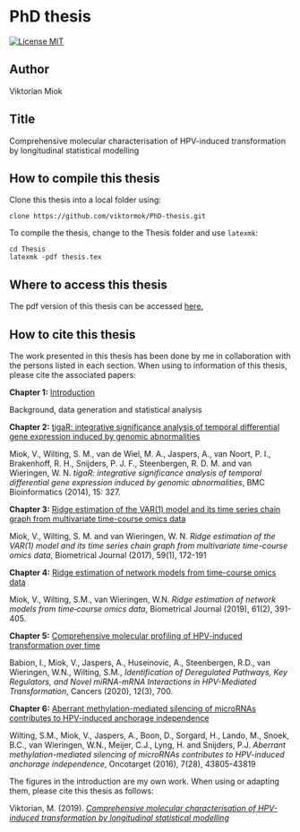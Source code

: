 PhD thesis
========================

[![License MIT](http://img.shields.io/badge/license-MIT-brightgreen.svg)](license.md)

## Author

Viktorian Miok

## Title

Comprehensive molecular characterisation of HPV-induced transformation by longitudinal statistical modelling

## How to compile this thesis

Clone this thesis into a local folder using:

```{bash}
clone https://github.com/viktormok/PhD-thesis.git
```

To compile the thesis, change to the Thesis folder and use `latexmk`:

```{bash}
cd Thesis
latexmk -pdf thesis.tex
```

## Where to access this thesis

The pdf version of this thesis can be accessed [here.](https://research.vu.nl/en/publications/comprehensive-molecular-characterisation-of-hpv-induced-transform)

## How to cite this thesis

The work presented in this thesis has been done by me in collaboration with the persons listed in each section. 
When using to information of this thesis, please cite the associated papers:


**Chapter 1:** [Introduction](https://research.vu.nl/ws/portalfiles/portal/61554199/chapter+1.pdf)

Background, data generation and statistical analysis

**Chapter 2:** [tigaR: integrative significance analysis of temporal differential gene expression induced by genomic abnormalities](https://bmcbioinformatics.biomedcentral.com/articles/10.1186/1471-2105-15-327)

Miok, V., Wilting, S. M., van de Wiel, M. A., Jaspers, A., van Noort, P. I., Brakenhoff, R. H., Snijders, P. J. F., Steenbergen, R. D. M. and van Wieringen, W. N. _tigaR: integrative significance analysis of temporal differential gene expression induced by genomic abnormalities_, BMC Bioinformatics (2014), 15: 327.

**Chapter 3:** [Ridge estimation of the VAR(1) model and its time series chain graph from multivariate time-course omics data](https://onlinelibrary.wiley.com/doi/full/10.1002/bimj.201500269)

Miok, V., Wilting, S. M. and van Wieringen, W. N. _Ridge estimation of the VAR(1) model and its time series chain graph from multivariate time-course omics data_, Biometrical Journal (2017), 59(1), 172-191

**Chapter 4:** [Ridge estimation of network models from time-course omics data](https://onlinelibrary.wiley.com/doi/full/10.1002/bimj.201700195)

Miok, V., Wilting, S.M., van Wieringen, W.N. _Ridge estimation of network models from time‐course omics data_, Biometrical Journal (2019), 61(2), 391-405.

**Chapter 5:** [Comprehensive molecular profiling of HPV-induced transformation over time](https://www.mdpi.com/2072-6694/12/3/700)

Babion, I., Miok, V., Jaspers, A., Huseinovic, A., Steenbergen, R.D., van Wieringen, W.N., Wilting, S.M., _Identification of Deregulated Pathways, Key Regulators, and Novel miRNA-mRNA Interactions in HPV-Mediated Transformation_, Cancers (2020), 12(3), 700.

**Chapter 6:** [Aberrant methylation-mediated silencing of microRNAs contributes to HPV-induced anchorage independence](https://www.oncotarget.com/article/9698/text/)

Wilting, S.M., Miok, V., Jaspers, A., Boon, D., Sorgard, H., Lando, M., Snoek, B.C., van Wieringen, W.N., Meijer, C.J., Lyng, H. and Snijders, P.J. _Aberrant methylation-mediated silencing of microRNAs contributes to HPV-induced anchorage independence_, Oncotarget (2016), 7(28), 43805-43819

The figures in the introduction are my own work. 
When using or adapting them, please cite this thesis as follows:

Viktorian, M. (2019). [_Comprehensive molecular characterisation of HPV-induced transformation by longitudinal statistical modelling_](https://research.vu.nl/en/publications/comprehensive-molecular-characterisation-of-hpv-induced-transform)

